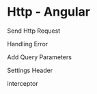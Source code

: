# Http - Angular

Send Http Request

Handling Error

Add Query Parameters

Settings Header

interceptor
